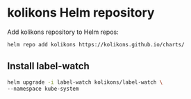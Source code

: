 # kolikons Helm repository

Add kolikons repository to Helm repos:

```bash
helm repo add kolikons https://kolikons.github.io/charts/
```

## Install label-watch

```bash
helm upgrade -i label-watch kolikons/label-watch \
--namespace kube-system
```
